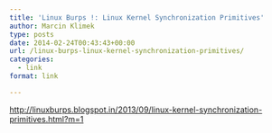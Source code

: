```yaml
---
title: 'Linux Burps !: Linux Kernel Synchronization Primitives'
author: Marcin Klimek
type: posts
date: 2014-02-24T00:43:43+00:00
url: /linux-burps-linux-kernel-synchronization-primitives/
categories:
  - link
format: link

---
```

<p dir="ltr">
  <a href="http://linuxburps.blogspot.in/2013/09/linux-kernel-synchronization-primitives.html?m=1"><a href="http://linuxburps.blogspot.in/2013/09/linux-kernel-synchronization-primitives.html?m=1" >http://linuxburps.blogspot.in/2013/09/linux-kernel-synchronization-primitives.html?m=1</a></a>
</p>